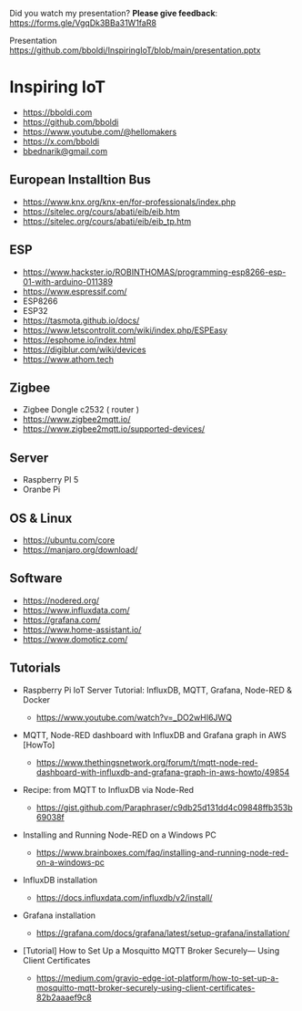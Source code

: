 
Did you watch my presentation? __Please give feedback__:
https://forms.gle/VgqDk3BBa31W1faR8

Presentation
https://github.com/bboldi/InspiringIoT/blob/main/presentation.pptx

# Inspiring IoT

- https://bboldi.com
- https://github.com/bboldi
- https://www.youtube.com/@hellomakers
- https://x.com/bboldi
- bbednarik@gmail.com

## European Installtion Bus

- https://www.knx.org/knx-en/for-professionals/index.php
- https://sitelec.org/cours/abati/eib/eib.htm
- https://sitelec.org/cours/abati/eib/eib_tp.htm

## ESP

- https://www.hackster.io/ROBINTHOMAS/programming-esp8266-esp-01-with-arduino-011389
- https://www.espressif.com/
- ESP8266
- ESP32
- https://tasmota.github.io/docs/
- https://www.letscontrolit.com/wiki/index.php/ESPEasy
- https://esphome.io/index.html
- https://digiblur.com/wiki/devices
- https://www.athom.tech

## Zigbee

- Zigbee Dongle c2532 ( router )
- https://www.zigbee2mqtt.io/
- https://www.zigbee2mqtt.io/supported-devices/

## Server

- Raspberry PI 5
- Oranbe Pi

## OS & Linux

- https://ubuntu.com/core
- https://manjaro.org/download/

## Software

- https://nodered.org/
- https://www.influxdata.com/
- https://grafana.com/
- https://www.home-assistant.io/
- https://www.domoticz.com/

## Tutorials

- Raspberry Pi IoT Server Tutorial: InfluxDB, MQTT, Grafana, Node-RED & Docker
  - https://www.youtube.com/watch?v=_DO2wHI6JWQ

- MQTT, Node-RED dashboard with InfluxDB and Grafana graph in AWS [HowTo]
  - https://www.thethingsnetwork.org/forum/t/mqtt-node-red-dashboard-with-influxdb-and-grafana-graph-in-aws-howto/49854

- Recipe: from MQTT to InfluxDB via Node-Red
  - https://gist.github.com/Paraphraser/c9db25d131dd4c09848ffb353b69038f

- Installing and Running Node-RED on a Windows PC
  - https://www.brainboxes.com/faq/installing-and-running-node-red-on-a-windows-pc

- InfluxDB installation
  - https://docs.influxdata.com/influxdb/v2/install/

- Grafana installation
  - https://grafana.com/docs/grafana/latest/setup-grafana/installation/

- [Tutorial] How to Set Up a Mosquitto MQTT Broker Securely— Using Client Certificates
  - https://medium.com/gravio-edge-iot-platform/how-to-set-up-a-mosquitto-mqtt-broker-securely-using-client-certificates-82b2aaaef9c8
